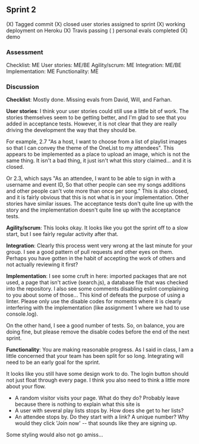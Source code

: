 ## Sprint 2

(X) Tagged commit
(X) closed user stories assigned to sprint
(X) working deployment on Heroku
(X) Travis passing
( ) personal evals completed
(X) demo

### Assessment

Checklist: ME
User stories: ME/BE
Agility/scrum: ME
Integration: ME/BE
Implementation: ME
Functionality: ME

### Discussion

**Checklist**:
Mostly done. Missing evals from David, Will, and Farhan.

**User stories**:
I think your user stories could still use a little bit of work. The stories themselves seem to be getting better, and I'm glad to see that you added in acceptance tests. However, it is not clear that they are really driving the development the way that they should be.

For example, 2.7 "As a host, I want to choose from a list of playlist images so that I can convey the theme of the OneList to my attendees". This appears to be implemented as a place to upload an image, which is not the same thing. It isn't a bad thing, it just isn't what this story claimed... and it is closed.

Or 2.3, which says "As an attendee, I want to be able to sign in with a username and event ID, So that other people can see my songs additions and other people can't vote more than once per song." This is also closed, and it is fairly obvious that this is not what is in your implementation. Other stories have similar issues. The acceptance tests don't quite line up with the story and the implementation doesn't quite line up with the acceptance tests.

**Agility/scrum**: This looks okay. It looks like you got the sprint off to a slow start, but I see fairly regular activity after that.

**Integration**: Clearly this process went very wrong at the last minute for your group. I see a good pattern of pull requests and other eyes on them. Perhaps you have gotten in the habit of accepting the work of others and not actually reviewing it first?

**Implementation**: I see some cruft in here: imported packages that are not used, a page that isn't active (search.js), a database file that was checked into the repository. I also see some comments disabling eslint complaining to you about some of those... This kind of defeats the purpose of using a linter. Please only use the disable codes for moments where it is clearly interfering with the implementation (like assignment 1 where we had to use console.log).

On the other hand, I see a good number of tests. So, on balance, you are doing fine, but please remove the disable codes before the end of the next sprint.

**Functionality**: You are making reasonable progress. As I said in class, I am a little concerned that your team has been split for so long. Integrating will need to be an early goal for the sprint.

It looks like you still have some design work to do. The login button should not just float through every page. I think you also need to think a little more about your flow.

- A random visitor visits your page. What do they do? Probably leave because there is nothing to explain what this site is
- A user with several play lists stops by. How does she get to her lists?
- An attendee stops by. Do they start with a link? A unique number? Why would they click 'Join now' -- that sounds like they are signing up.

Some styling would also not go amiss...
